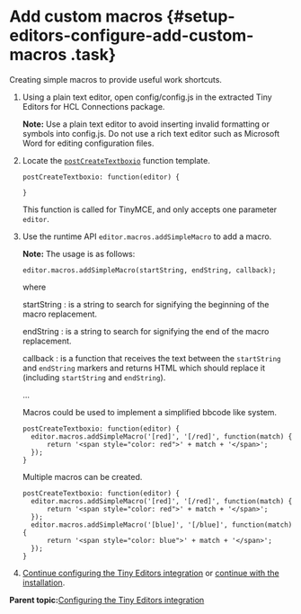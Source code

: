 # Add custom macros {#setup-editors-configure-add-custom-macros .task}

Creating simple macros to provide useful work shortcuts.

1.  Using a plain text editor, open config/config.js in the extracted Tiny Editors for HCL Connections package.

    **Note:** Use a plain text editor to avoid inserting invalid formatting or symbols into config.js. Do not use a rich text editor such as Microsoft Word for editing configuration files.

2.  Locate the [`postCreateTextboxio`](r_config-js-sample.md#postCreateTextboxio) function template.

    ```
    postCreateTextboxio: function(editor) {
    
    }
    ```

    This function is called for TinyMCE, and only accepts one parameter `editor`.

3.  Use the runtime API `editor.macros.addSimpleMacro` to add a macro.

    **Note:** The usage is as follows:

    ```
    editor.macros.addSimpleMacro(startString, endString, callback);
    ```

    where

    startString
    :   is a string to search for signifying the beginning of the macro replacement.

    endString
    :   is a string to search for signifying the end of the macro replacement.

    callback
    :   is a function that receives the text between the `startString` and `endString` markers and returns HTML which should replace it \(including `startString` and `endString`\).

    ...

    Macros could be used to implement a simplified bbcode like system.

    ```
    postCreateTextboxio: function(editor) {
      editor.macros.addSimpleMacro('[red]', '[/red]', function(match) {
          return '<span style="color: red">' + match + '</span>';
      });
    }
    ```

    Multiple macros can be created.

    ```
    postCreateTextboxio: function(editor) {
      editor.macros.addSimpleMacro('[red]', '[/red]', function(match) {
          return '<span style="color: red">' + match + '</span>';
      });
      editor.macros.addSimpleMacro('[blue]', '[/blue]', function(match) {
          return '<span style="color: blue">' + match + '</span>';
      });
    }
    ```

4.  [Continue configuring the Tiny Editors integration](t_01-setup_03-editors_01-configure_00-summary.md) or [continue with the installation](t_01-setup_03-editors_02-install_00-summary.md).


**Parent topic:**[Configuring the Tiny Editors integration](../../install/tiny_editors/t_01-setup_03-editors_01-configure_00-summary.md)


